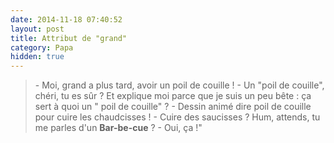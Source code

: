 ```yaml
---
date: 2014-11-18 07:40:52
layout: post
title: Attribut de "grand"
category: Papa
hidden: true
---
```


> \- Moi, grand a plus tard, avoir un poil de couille !
> \- Un "poil de couille", chéri, tu es sûr ? Et explique moi parce que je suis un peu bête : ça sert à quoi un " poil de couille" ?
> \- Dessin animé dire poil de couille pour cuire les chaudcisses !
> \- Cuire des saucisses ? Hum, attends, tu me parles d'un **Bar-be-cue** ?
> \- Oui, ça !"

